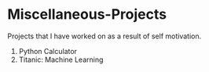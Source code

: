 # Miscellaneous-Projects
Projects that I have worked on as a result of self motivation.

1. Python Calculator
2. Titanic: Machine Learning 
